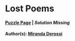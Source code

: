 # Lost Poems

#### [Puzzle Page](1.1-p.pdf) | *Solution Missing*
#### Author(s): [Miranda Derossi](../../../../search.html?q=Miranda+Derossi)




